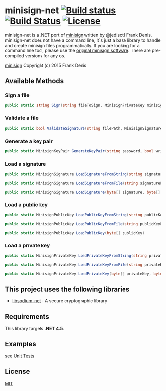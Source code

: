 # minisign-net [![Build status](https://img.shields.io/appveyor/ci/bitbeans/minisign-net.svg?style=flat-square)](https://ci.appveyor.com/project/bitbeans/minisign-net) [![Build Status](https://img.shields.io/travis/bitbeans/minisign-net.svg?style=flat-square)](https://travis-ci.org/bitbeans/minisign-net) [![License](http://img.shields.io/badge/license-MIT-green.svg?style=flat-square)](https://github.com/bitbeans/minisign-net/blob/master/LICENSE.md)


minisign-net is a .NET port of [minisign](https://github.com/jedisct1/minisign) written by @jedisct1 Frank Denis. minisign-net does not have a command line, it`s just a base library to handle and create minisign files programmatically. If you are looking for a command line tool, please use the [original minisign software](https://jedisct1.github.io/minisign/). There are pre-compiled versions for any os.

[minisign](https://github.com/jedisct1/minisign/blob/master/LICENSE) Copyright (c) 2015 Frank Denis 

## Available Methods

### Sign a file
```csharp
public static string Sign(string fileToSign, MinisignPrivateKey minisignPrivateKey, string untrustedComment = "", string trustedComment = "", string outputFolder = "")
```

### Validate a file
```csharp
public static bool ValidateSignature(string filePath, MinisignSignature signature, MinisignPublicKey publicKey)
```

### Generate a key pair
```csharp
public static MinisignKeyPair GenerateKeyPair(string password, bool writeOutputFiles = false, string outputFolder = "", string keyPairFileName = "minisign")
```

### Load a signature
```csharp
public static MinisignSignature LoadSignatureFromString(string signatureString, string trustedComment, string globalSignature)

public static MinisignSignature LoadSignatureFromFile(string signatureFile)

public static MinisignSignature LoadSignature(byte[] signature, byte[] trustedComment, byte[] globalSignature)
```

### Load a public key
```csharp
public static MinisignPublicKey LoadPublicKeyFromString(string publicKeyString)

public static MinisignPublicKey LoadPublicKeyFromFile(string publicKeyFile)

public static MinisignPublicKey LoadPublicKey(byte[] publicKey)
```

### Load a private key
```csharp
public static MinisignPrivateKey LoadPrivateKeyFromString(string privateKeyString, string password)

public static MinisignPrivateKey LoadPrivateKeyFromFile(string privateKeyFile, string password)

public static MinisignPrivateKey LoadPrivateKey(byte[] privateKey, byte[] password)
```

## This project uses the following libraries

  * [libsodium-net] - A secure cryptographic library


[libsodium-net]:https://github.com/adamcaudill/libsodium-net

## Requirements

This library targets **.NET 4.5**.

## Examples
see [Unit Tests](https://github.com/bitbeans/minisign-net/tree/master/Tests)

## License
[MIT](https://en.wikipedia.org/wiki/MIT_License)